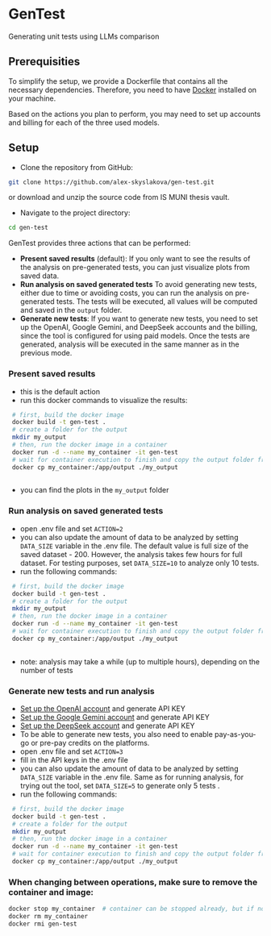 # GenTest
Generating unit tests using LLMs comparison 

## Prerequisities
To simplify the setup, we provide a Dockerfile that contains all the necessary dependencies.
Therefore, you need to have [Docker](https://docs.docker.com/get-started/introduction/get-docker-desktop/) installed on your machine. 

Based on the actions you plan to perform, you may need to set up accounts and billing for each of the three used models. 

## Setup

- Clone the repository from GitHub:
```bash
git clone https://github.com/alex-skyslakova/gen-test.git
```

or download and unzip the source code from IS MUNI thesis vault. 

- Navigate to the project directory:
```bash
cd gen-test
```

GenTest provides three actions that can be performed:
- **Present saved results** (default): If you only want to see the results of the analysis on pre-generated tests, you can just visualize plots from saved data.
- **Run analysis on saved generated tests** To avoid generating new tests, either due to time or avoiding costs, you can run the analysis on pre-generated tests. The tests will be executed, all values will be computed and saved in the `output` folder. 
- **Generate new tests**: If you want to generate new tests, you need to set up the OpenAI, Google Gemini, and DeepSeek accounts and the billing, since the tool is configured for using paid models. Once the tests are generated, analysis will be executed in the same manner as in the previous mode.

### Present saved results
- this is the default action
-  run this docker commands to visualize the results:
```bash
 # first, build the docker image
 docker build -t gen-test .
 # create a folder for the output
 mkdir my_output
 # then, run the docker image in a container
 docker run -d --name my_container -it gen-test
 # wait for container execution to finish and copy the output folder from the container to the host
 docker cp my_container:/app/output ./my_output
 
```
- you can find the plots in the `my_output` folder

### Run analysis on saved generated tests
- open .env file and set `ACTION=2`
- you can also update the amount of data to be analyzed by setting `DATA_SIZE` variable in the .env file. The default value is full size of the saved dataset - 200. However, the analysis takes few hours for full dataset. For testing purposes, set `DATA_SIZE=10` to analyze only 10 tests.
- run the following commands:
```bash
 # first, build the docker image
 docker build -t gen-test .
 # create a folder for the output
 mkdir my_output
 # then, run the docker image in a container
 docker run -d --name my_container -it gen-test
 # wait for container execution to finish and copy the output folder from the container to the host
 docker cp my_container:/app/output ./my_output
 
```
- note: analysis may take a while (up to multiple hours), depending on the number of tests

### Generate new tests and run analysis 
- [Set up the OpenAI account](https://auth.openai.com/authorize?audience=https%3A%2F%2Fapi.openai.com%2Fv1&auth0Client=eyJuYW1lIjoiYXV0aDAtc3BhLWpzIiwidmVyc2lvbiI6IjEuMjEuMCJ9&client_id=DRivsnm2Mu42T3KOpqdtwB3NYviHYzwD&device_id=9cfcaec4-f2c6-4921-af7a-7770e5d9b10f&issuer=https%3A%2F%2Fauth.openai.com&nonce=b0hGSUg3SGlhdjd0OTNQMDVyTDA3LWQ2cS5WaFBMYlNzfnlGUjA3aDVtXw%3D%3D&redirect_uri=https%3A%2F%2Fplatform.openai.com%2Fauth%2Fcallback&response_mode=query&response_type=code&scope=openid+profile+email+offline_access&state=Y1VXamEzVU9pR0JiLTlpM0YwUUtMT1o5YUdEOVlnY3FEMjc1WlRrVkxZfg%3D%3D&flow=treatment&screen_hint=signup) and generate API KEY
- [Set up the Google Gemini account](https://aistudio.google.com/apikey?_gl=1*hra5cc*_ga*MzYyMzU1NDIuMTcyNTE5MDA5Mw..*_ga_P1DBVKWT6V*MTczNDIxNDcyMy45LjEuMTczNDIxNDczNS4wLjAuNTczMDg3Mzgw) and generate API KEY
- [Set up the DeepSeek account](https://platform.deepseek.com/api_keys) and generate API KEY
- To be able to generate new tests, you also need to enable pay-as-you-go or pre-pay credits on the platforms. 
- open .env file and set `ACTION=3`
- fill in the API keys in the .env file
- you can also update the amount of data to be analyzed by setting `DATA_SIZE` variable in the .env file. Same as for running analysis, for trying out the tool, set `DATA_SIZE=5` to generate only 5 tests .
- run the following commands:
```bash
 # first, build the docker image
 docker build -t gen-test .
 # create a folder for the output
 mkdir my_output
 # then, run the docker image in a container
 docker run -d --name my_container -it gen-test
 # wait for container execution to finish and copy the output folder from the container to the host
 docker cp my_container:/app/output ./my_output
```

### When changing between operations, make sure to remove the container and image:
```bash
docker stop my_container  # container can be stopped already, but if not, stop it
docker rm my_container
docker rmi gen-test
```

